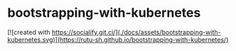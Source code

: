 # bootstrapping-with-kubernetes

[![created with https://socialify.git.ci/](./docs/assets/bootstrapping-with-kubernetes.svg)](https://rutu-sh.github.io/bootstrapping-with-kubernetes/)

